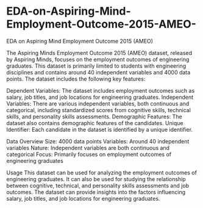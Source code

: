 # EDA-on-Aspiring-Mind-Employment-Outcome-2015-AMEO-
EDA on Aspiring Mind Employment Outcome 2015 (AMEO)

The Aspiring Minds Employment Outcome 2015 (AMEO) dataset, released by Aspiring Minds, focuses on the employment outcomes of engineering graduates. This dataset is primarily limited to students with engineering disciplines and contains around 40 independent variables and 4000 data points. The dataset includes the following key features:

Dependent Variables: The dataset includes employment outcomes such as salary, job titles, and job locations for engineering graduates.
Independent Variables: There are various independent variables, both continuous and categorical, including standardized scores from cognitive skills, technical skills, and personality skills assessments.
Demographic Features: The dataset also contains demographic features of the candidates.
Unique Identifier: Each candidate in the dataset is identified by a unique identifier.

Data Overview
Size: 4000 data points
Variables: Around 40 independent variables
Nature: Independent variables are both continuous and categorical
Focus: Primarily focuses on employment outcomes of engineering graduates

Usage
This dataset can be used for analyzing the employment outcomes of engineering graduates.
It can also be used for studying the relationship between cognitive, technical, and personality skills assessments and job outcomes.
The dataset can provide insights into the factors influencing salary, job titles, and job locations for engineering graduates.
